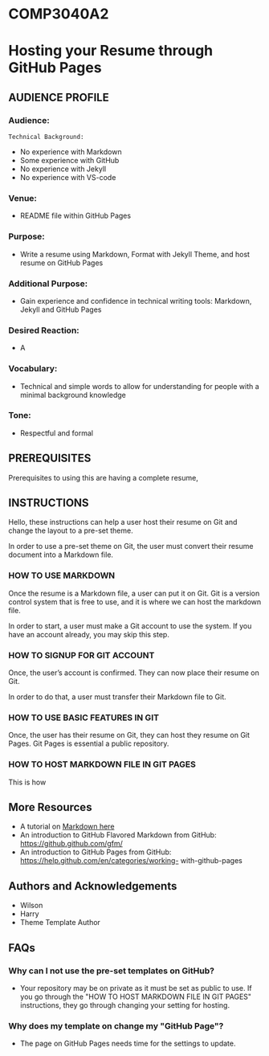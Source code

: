 # COMP3040A2

# Hosting your Resume through GitHub Pages 

## AUDIENCE PROFILE
### Audience:
    Technical Background:
-	No experience with Markdown
-	Some experience with GitHub
-	No experience with Jekyll
-	No experience with VS-code

### Venue:
- README file within GitHub Pages

### Purpose:
- Write a resume using Markdown, Format with Jekyll Theme, and host resume on GitHub Pages

### Additional Purpose:
- Gain experience and confidence in technical writing tools: Markdown, Jekyll and GitHub Pages

### Desired Reaction: 
- A

### Vocabulary: 
- Technical and simple words to allow for understanding for people with a minimal background knowledge

### Tone: 
- Respectful and formal

## PREREQUISITES 

Prerequisites to using this are having a complete resume, 

## INSTRUCTIONS
	
Hello, these instructions can help a user host their resume on Git and change the layout to a pre-set theme.

In order to use a pre-set theme on Git, the user must convert their resume document into a Markdown file.

### HOW TO USE MARKDOWN

Once the resume is a Markdown file, a user can put it on Git. Git is a version control system that is free to use, and it is where we can host the markdown file.

In order to start, a user must make a Git account to use the system. If you have an account already, you may skip this step.

### HOW TO SIGNUP FOR GIT ACCOUNT

Once, the user’s account is confirmed. They can now place their resume on Git. 

In order to do that, a user must transfer their Markdown file to Git. 

### HOW TO USE BASIC FEATURES IN GIT

Once, the user has their resume on Git, they can host they resume on Git Pages. Git Pages is essential a public repository. 

### HOW TO HOST MARKDOWN FILE IN GIT PAGES

This is how 

## More Resources 
-	A tutorial on [Markdown here](https://www.markdowntutorial.com/)
-	An introduction to GitHub Flavored Markdown from GitHub: https://github.github.com/gfm/
-	An introduction to GitHub Pages from GitHub: https://help.github.com/en/categories/working- with-github-pages

## Authors and Acknowledgements
-	Wilson
-	Harry
-	Theme Template Author

## FAQs 
### Why can I not use the pre-set templates on GitHub?
- Your repository may be on private as it must be set as public to use.  If you go through the "HOW TO HOST MARKDOWN FILE IN GIT PAGES" instructions, they go through changing your setting for hosting.
### Why does my template on change my "GitHub Page"?
- The page on GitHub Pages needs time for the settings to update.


